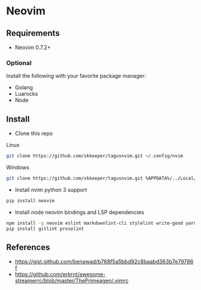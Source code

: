 # Neovim

## Requirements

- Neovim 0.7.2+

### Optional

Install the following with your favorite package manager:

- Golang
- Luarocks
- Node

## Install

- Clone this repo

Linux

```bash
git clone https://github.com/skkeeper/tagusnvim.git ~/.config/nvim
```

Windows

```bash
git clone https://github.com/skkeeper/tagusnvim.git %APPDATA%/../Local/nvim
```

- Install nvim python 3 support

```bash
pip install neovim
```

- Install node neovim bindings and LSP dependencies

```bash
npm install -g neovim eslint markdownlint-cli stylelint write-good yarn vscode-langservers-extracted vim-language-server emmet-ls yaml-language-server alex jsonlint
pip install gitlint proselint
```

## References

- <https://gist.github.com/benawad/b768f5a5bbd92c8baabd363b7e79786f>
- <https://github.com/erkrnt/awesome-streamerrc/blob/master/ThePrimeagen/.vimrc>
